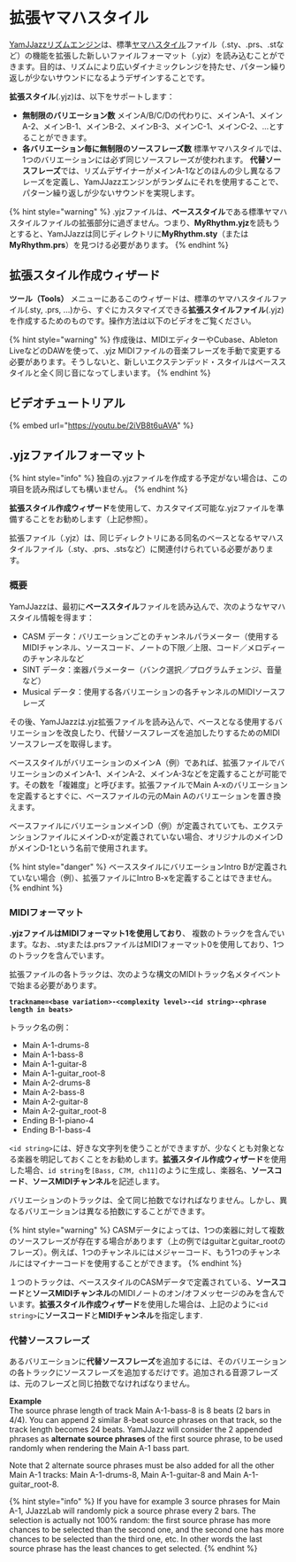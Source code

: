# 拡張ヤマハスタイル

[YamJJazz](./)[リズムエンジン](./)は、標準[ヤマハスタイル](yamaha-styles.md)ファイル（.sty、.prs、.stなど）の機能を拡張した新しいファイルフォーマット（.yjz）を読み込むことができます。目的は、リズムにより広いダイナミックレンジを持たせ、パターン繰り返しが少ないサウンドになるようデザインすることです。

**拡張スタイル**\(.yjz\)は、以下をサポートします：

* **無制限のバリエーション数** メインA/B/C/Dの代わりに、メインA-1、メインA-2、メインB-1、メインB-2、メインB-3、メインC-1、メインC-2、...とすることができます。 
* **各バリエーション毎に無制限のソースフレーズ数** 標準ヤマハスタイルでは、1つのバリエーションには必ず同じソースフレーズが使われます。  **代替ソースフレーズ**では、リズムデザイナーがメインA-1などのほんの少し異なるフレーズを定義し、YamJJazzエンジンがランダムにそれを使用することで、パターン繰り返しが少ないサウンドを実現します。

{% hint style="warning" %}
.yjzファイルは、**ベーススタイル**である標準ヤマハスタイルファイルの拡張部分に過ぎません。つまり、**MyRhythm.yjz**を読もうとすると、YamJJazzは同じディレクトリに**MyRhythm.sty**（または**MyRhythm.prs**）を見つける必要があります。
{% endhint %}

## 拡張スタイル作成ウィザード

**ツール（Tools）** メニューにあるこのウィザードは、標準のヤマハスタイルファイル\(.sty, .prs, ...\)から、すぐにカスタマイズできる**拡張スタイルファイル**\(.yjz\) を作成するためのものです。操作方法は以下のビデオをご覧ください。

{% hint style="warning" %}
作成後は、MIDIエディターやCubase、Ableton LiveなどのDAWを使って、.yjz MIDIファイルの音楽フレーズを手動で変更する必要があります。そうしないと、新しいエクステンデッド・スタイルはベーススタイルと全く同じ音になってしまいます。
{% endhint %}

## ビデオチュートリアル

{% embed url="https://youtu.be/2iVB8t6uAVA" %}

## .yjzファイルフォーマット <a id="yjz-extension-file-format"></a>

{% hint style="info" %}
独自の.yjzファイルを作成する予定がない場合は、この項目を読み飛ばしても構いません。
{% endhint %}

**拡張スタイル作成ウィザード**を使用して、カスタマイズ可能な.yjzファイルを準備することをお勧めします（上記参照）。

拡張ファイル（.yjz）は、同じディレクトリにある同名のベースとなるヤマハスタイルファイル（.sty、.prs、.stsなど）に関連付けられている必要があります。

### 概要 <a id="overview"></a>

YamJJazzは、最初に**ベーススタイル**ファイルを読み込んで、次のようなヤマハスタイル情報を得ます：

* CASM データ：バリエーションごとのチャンネルパラメーター（使用するMIDIチャンネル、ソースコード、ノートの下限／上限、コード／メロディーのチャンネルなど
* SINT データ：楽器パラメーター（バンク選択／プログラムチェンジ、音量など）
* Musical データ：使用する各バリエーションの各チャンネルのMIDIソースフレーズ

その後、YamJJazzは.yjz拡張ファイルを読み込んで、ベースとなる使用するバリエーションを改良したり、代替ソースフレーズを追加したりするためのMIDIソースフレーズを取得します。

ベーススタイルがバリエーションのメインA（例）であれば、拡張ファイルでバリエーションのメインA-1、メインA-2、メインA-3などを定義することが可能です。その数を「複雑度」と呼びます。拡張ファイルでMain A-xのバリエーションを定義するとすぐに、ベースファイルの元のMain Aのバリエーションを置き換えます。

ベースファイルにバリエーションメインD（例）が定義されていても、エクステンションファイルにメインD-xが定義されていない場合、オリジナルのメインDがメインD-1という名前で使用されます。

{% hint style="danger" %}
ベーススタイルにバリエーションIntro Bが定義されていない場合（例）、拡張ファイルにIntro B-xを定義することはできません。
{% endhint %}

### MIDIフォーマット <a id="midi-format"></a>

**.yjzファイルはMIDIフォーマット1を使用しており**、 複数のトラックを含んでいます。なお、.styまたは.prsファイルはMIDIフォーマット0を使用しており、1つのトラックを含んでいます。

拡張ファイルの各トラックは、次のような構文のMIDIトラック名メタイベントで始まる必要があります。

**`trackname=<base variation>-<complexity level>-<id string>-<phrase length in beats>`**

トラック名の例：

* Main A-1-drums-8
* Main A-1-bass-8
* Main A-1-guitar-8
* Main A-1-guitar\_root-8
* Main A-2-drums-8
* Main A-2-bass-8
* Main A-2-guitar-8
* Main A-2-guitar\_root-8
* Ending B-1-piano-4
* Ending B-1-bass-4

`<id string>`には、好きな文字列を使うことができますが、少なくとも対象となる楽器を明記しておくことをお勧めします。**拡張スタイル作成ウィザード**を使用した場合、`id string`を`[Bass, C7M, ch11]`のように生成し、楽器名、**ソースコード**、**ソースMIDIチャンネル**を記述します。

バリエーションのトラックは、全て同じ拍数でなければなりません。しかし、異なるバリエーションは異なる拍数にすることができます。

{% hint style="warning" %}
CASMデータによっては、1つの楽器に対して複数のソースフレーズが存在する場合があります（上の例ではguitarとguitar\_rootのフレーズ）。例えば、1つのチャンネルにはメジャーコード、もう1つのチャンネルにはマイナーコードを使用することができます。
{% endhint %}

１つのトラックは、ベーススタイルのCASMデータで定義されている、**ソースコード**と**ソースMIDIチャンネル**のMIDIノートのオン/オフメッセージのみを含んでいます。**拡張スタイル作成ウィザード**を使用した場合は、上記のように`<id string>`に**ソースコード**と**MIDIチャンネル**を指定します.

### 代替ソースフレーズ <a id="alternate-takes"></a>

あるバリエーションに**代替ソースフレーズ**を追加するには、そのバリエーションの各トラックにソースフレーズを追加するだけです。追加される音源フレーズは、元のフレーズと同じ拍数でなければなりません。

**Example**  
The source phrase length of track Main A-1-bass-8 is 8 beats \(2 bars in 4/4\). You can append 2 similar 8-beat source phrases on that track, so the track length becomes 24 beats. YamJJazz will consider the 2 appended phrases as **alternate source phrases** of the first source phrase, to be used randomly when rendering the Main A-1 bass part. 

Note that 2 alternate source phrases must be also added for all the other Main A-1 tracks: Main A-1-drums-8, Main A-1-guitar-8 and Main A-1-guitar\_root-8.

{% hint style="info" %}
If you have for example 3 source phrases for Main A-1, JJazzLab will randomly pick a source phrase every 2 bars. The selection is actually not 100% random: the first source phrase has more chances to be selected than the second one, and the second one has more chances to be selected than the third one, etc. In other words the last source phrase has the least chances to get selected.
{% endhint %}

